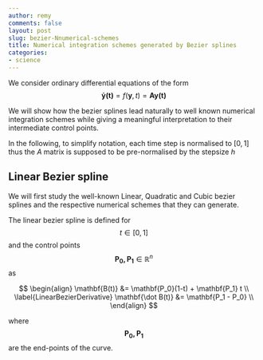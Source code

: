 ```yaml
---
author: remy
comments: false
layout: post
slug: bezier-Nnumerical-schemes
title: Numerical integration schemes generated by Bezier splines
categories:
- science
---
```


We consider ordinary differential equations of the form
$$
	\mathbf{\dot y(t)} = f(\mathbf{y},t) = \mathbf{A y(t)}
$$

We will show how the bezier splines lead naturally to well known numerical integration schemes while giving a meaningful interpretation to their intermediate control points. 

In the following, to simplify notation, each time step is normalised to $[0,1]$ thus the $A$ matrix is supposed to be pre-normalised by the stepsize $h$

## Linear Bezier spline

We will first study the well-known Linear, Quadratic and Cubic bezier splines and the respective numerical schemes that they can generate.

The linear bezier spline is defined for $$t \in [0,1]$$ and the control points $$\mathbf{P_0, P_1} \in \mathbb{R}^n$$ as

$$
\begin{align}
	\mathbf{B(t)} &= \mathbf{P_0}(1-t) + \mathbf{P_1} t \\
	\label{LinearBezierDerivative}
	\mathbf{\dot B(t)} &= \mathbf{P_1 - P_0} \\
\end{align}	
$$

where $$\mathbf{P_0, P_1}$$ are the end-points of the curve.
